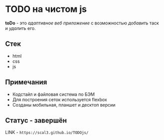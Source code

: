 # TODO на чистом js
__toDo__ - это _адаптивное веб приложение_ с возможностью _добавить_ таск и _удалить_ его.

## Стек
* html
* css
* js

## Примечания 
* Кодстайл и файловая система по БЭМ
* Для построения сеток используется flexbox
* Созданы мобильная, планшет и десктоп версии

## Статус - завершён

LINK - `https://scal3.github.io/TODOjs/`
